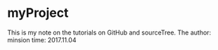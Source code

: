 # myProject
This is my note on the tutorials on GitHub and sourceTree. The author: minsion time: 2017.11.04
